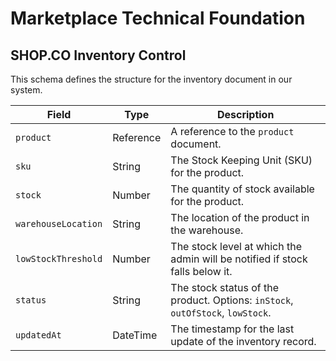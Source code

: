 # Marketplace Technical Foundation
## SHOP.CO Inventory Control

This schema defines the structure for the inventory document in our system.

| Field               | Type         | Description                                                                 |
|---------------------|--------------|-----------------------------------------------------------------------------|
| `product`           | Reference    | A reference to the `product` document.                                      |
| `sku`               | String       | The Stock Keeping Unit (SKU) for the product.                               |
| `stock`             | Number       | The quantity of stock available for the product.                            |
| `warehouseLocation` | String       | The location of the product in the warehouse.                               |
| `lowStockThreshold` | Number       | The stock level at which the admin will be notified if stock falls below it. |
| `status`            | String       | The stock status of the product. Options: `inStock`, `outOfStock`, `lowStock`. |
| `updatedAt`         | DateTime     | The timestamp for the last update of the inventory record.                 |
